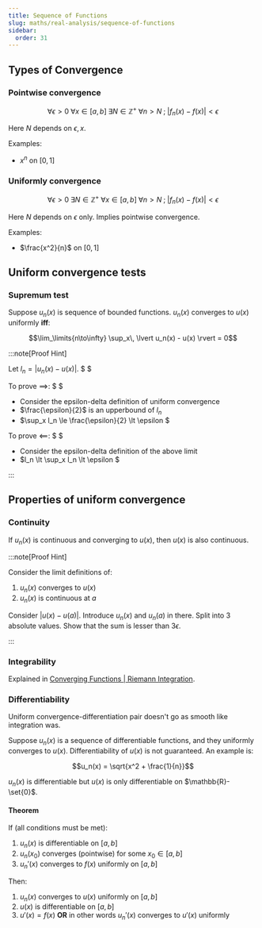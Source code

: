 ```yaml
---
title: Sequence of Functions
slug: maths/real-analysis/sequence-of-functions
sidebar:
  order: 31
---
```


## Types of Convergence

### Pointwise convergence

```math
\forall \epsilon \gt 0\;
\forall x\in [a,b]\;
\exists N \in \mathbb{Z^+}\;
\forall n > N\;;\;
\big|f_n(x)-f(x)\big| \lt \epsilon
```

Here $N$ depends on $\epsilon, x$.

Examples:

- $x^n$ on $[0,1]$

### Uniformly convergence

```math
\forall \epsilon \gt 0\;
\exists N \in \mathbb{Z^+}\;
\forall x\in [a,b]\;
\forall n > N\;;\;
\big|f_n(x)-f(x)\big| \lt \epsilon
```

Here $N$ depends on $\epsilon$ only. Implies pointwise convergence.

Examples:

- $\frac{x^2}{n}$ on $[0,1]$

## Uniform convergence tests

### Supremum test

Suppose $u_n(x)$ is sequence of bounded functions. $u_n(x)$ converges to $u(x)$
uniformly **iff**:

```math
\lim_\limits{n\to\infty} \sup_x\, \lvert u_n(x) - u(x) \rvert = 0
```

:::note[Proof Hint]

Let $l_n=\lvert u_n(x)-u(x) \rvert$. $ $

To prove $\implies$: $ $

- Consider the epsilon-delta definition of uniform convergence
- $\frac{\epsilon}{2}$ is an upperbound of $l_n$
- $\sup_x l_n \le \frac{\epsilon}{2} \lt \epsilon $

To prove $\impliedby$: $ $

- Consider the epsilon-delta definition of the above limit
- $l_n \lt \sup_x l_n \lt \epsilon $

:::

## Properties of uniform convergence

### Continuity

If $u_n(x)$ is continuous and converging to $u(x)$, then $u(x)$ is also
continuous.

:::note[Proof Hint]

Consider the limit definitions of:

1. $u_n(x)$ converges to $u(x)$
2. $u_n(x)$ is continuous at $a$

Consider $\lvert u(x)-u(a)\rvert$. Introduce $u_n(x)$ and $u_n(a)$ in there.
Split into 3 absolute values. Show that the sum is lesser than $3\epsilon$.

:::

### Integrability

Explained in
[Converging Functions | Riemann Integration](/maths/riemann-integration/converging-functions/).

### Differentiability

Uniform convergence-differentiation pair doesn't go as smooth like integration
was.

Suppose $u_n(x)$ is a sequence of differentiable functions, and they uniformly
converges to $u(x)$. Differentiability of $u(x)$ is not guaranteed. An example
is:

```math
u_n(x) = \sqrt{x^2 + \frac{1}{n}}
```

$u_n(x)$ is differentiable but $u(x)$ is only differentiable on
$\mathbb{R}-\set{0}$.

#### Theorem

If (all conditions must be met):

1. $u_n(x)$ is differentiable on $[a,b]$
2. $u_n(x_0)$ converges (pointwise) for some $x_0 \in [a,b]$
3. $u_n'(x)$ converges to $f(x)$ uniformly on $[a,b]$

Then:

1. $u_n(x)$ converges to $u(x)$ uniformly on $[a,b]$
2. $u(x)$ is differentiable on $[a,b]$
3. $u'(x)=f(x)$ **OR** in other words $u_n'(x)$ converges to $u'(x)$ uniformly
